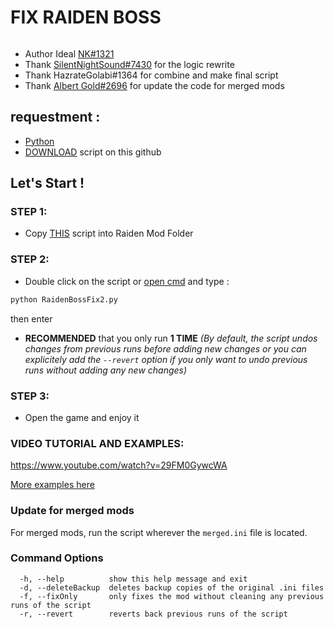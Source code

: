 # FIX RAIDEN BOSS
<a href=""><img alt="" src="https://cdn.discordapp.com/attachments/1030715335910887425/1060179887933104229/raiden.png?width=838&height=417"></a>
- Author Ideal [NK#1321](https://discordapp.com/users/277117247523389450)
- Thank [SilentNightSound#7430](https://github.com/SilentNightSound) for the logic rewrite
- Thank HazrateGolabi#1364 for combine and make final script
- Thank [Albert Gold#2696](https://github.com/Alex-Au1) for update the code for merged mods
## requestment : 
- [Python](https://www.python.org/downloads/)
- [DOWNLOAD](https://github.com/nhok0169/Fix-Raiden-Boss/archive/refs/heads/nhok0169.zip) script on this github
## Let's Start !
### STEP 1:
- Copy [THIS](https://github.com/nhok0169/Fix-Raiden-Boss/blob/nhok0169/Fix-Raiden-Boss%202.0%20(for%20all%20user%20)/RaidenBossFix2.py) script into Raiden Mod Folder 
### STEP 2:
- Double click on the script or [open cmd](https://www.google.com/search?q=how+to+open+cmd+in+a+folder&oq=how+to+open+cmd) and type :
```python
python RaidenBossFix2.py
```
then enter
- **RECOMMENDED** that you only run **1 TIME** 
*(By default, the script undos changes from previous runs before adding new changes or you can explicitely add the `--revert` option if you only want to undo previous runs without adding any new changes)*
### STEP 3:
- Open the game and enjoy it
### VIDEO TUTORIAL AND EXAMPLES:
https://www.youtube.com/watch?v=29FM0GywcWA

[More examples here](../Examples)

### Update for merged mods
For merged mods, run the script wherever the `merged.ini` file is located.

### Command Options
```
  -h, --help          show this help message and exit
  -d, --deleteBackup  deletes backup copies of the original .ini files
  -f, --fixOnly       only fixes the mod without cleaning any previous runs of the script
  -r, --revert        reverts back previous runs of the script
```
